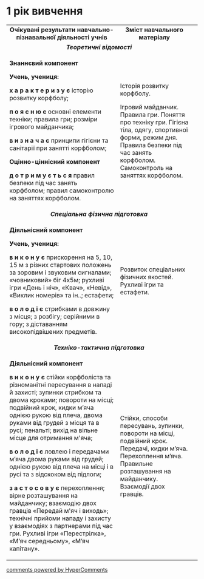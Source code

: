 <div id="hypercomments_widget" class="js-hypercomments-widget invisible"></div>

1 рік вивчення
=============================

<table>
  <body>
    <tr class="odd">
                <td align="center" width="60%"><strong>Очікувані результати навчально-пізнавальної діяльності учнів</strong></td>
                <td align="center" width="40%"><strong>Зміст навчального матеріалу</strong></td>
            </tr>
            <tr class="even">
                <td align="center" colspan="2"><em><strong>Теоретичні відомості</strong></em></td>
                <td align="left"></td>
            </tr>
            <tr class="odd">
                <td align="left">
                    <p><strong>Знаннєвий компонент</strong></p>
                    <p><strong>Учень, учениця:</strong></p>
                    <p><strong>х а р а к т е р и з у є</strong> історію розвитку корфболу;</p>
                    <p><strong>п о я с н ю є</strong> основні елементи техніки; правила гри; розміри ігрового майданчика;</p>
                    <p><strong>в и з н а ч а є</strong> принципи гігієни та санітарії при занятті корфболом;</p>
                    <p><strong>Оцінно-ціннісний компонент</strong></p>
                    <p><strong>д о т р и м у є т ь с я</strong> правил безпеки під час занять корфболом; правил самоконтролю на заняттях корфболом.</p>
                </td>
                <td align="left">
                    <p>Історія розвитку корфболу.</p>
                    <p>Ігровий майданчик. Правила гри. Поняття про техніку гри. Гігієна тіла, одягу, спортивної форми, режим дня. Правила безпеки під час занять корфболом. Самоконтроль на заняттях корфболом.</p>
                </td>
            </tr>
            <tr class="even">
                <td align="center" colspan="2"><em><strong>Спеціальна фізична підготовка</strong></em></td>
            </tr>
            <tr class="odd">
                <td align="left">
                    <p><strong>Діяльнісний компонент</strong></p>
                    <p><strong>Учень, учениця:</strong></p>
                    <p><strong>в и к о н у є</strong> прискорення на 5, 10, 15 м з різних стартових положень за зоровим і звуковим сигналами; «човниковий» біг 4x5м; рухливі ігри «День і ніч», «Квач», «Невід», «Виклик номерів» та ін..; естафети;</p>
                    <p><strong>в о л о д і є</strong> стрибками в довжину з місця; з розбігу; серійними в гору; з діставанням високопідвішених предметів.</p>
                </td>
                <td align="left">Розвиток спеціальних фізичних якостей. Рухливі ігри та естафети.</td>
            </tr>
            <tr class="even">
                <td align="center" colspan="2"><em><strong>Техніко-тактична підготовка</strong></em></td>
            </tr>
            <tr class="odd">
                <td align="left">
                    <p><strong>Діяльнісний компонент</strong></p>
                    <p><strong>в и к о н у є</strong> стійки корфболіста та різноманітні пересування в нападі й захисті; зупинки стрибком та двома кроками; повороти на місці; подвійний крок, кидки м’яча однією рукою від плеча, двома руками від грудей з місця та в русі; пенальті; вихід на вільне місце для отримання м'яча;</p>
                    <p><strong>в о л о д і є</strong> ловлею і передачами м’яча двома руками від грудей; однією рукою від плеча на місці і в русі та з відскоком від підлоги;</p>
                    <p><strong>з а с т о с о в у є</strong> перехоплення; вірне розташування на майданчику; взаємодію двох гравців «Передай м'яч і виходь»; технічні прийоми нападу і захисту у взаємодіях з партнерами під час гри. Рухливі ігри «Перестрілка», «М’яч середньому», «М’яч капітану».</p>
                </td>
                <td align="left">Стійки, способи пересувань, зупинки, повороти на місці, подвійний крок. Передачі, кидки м’яча. Перехоплення м’яча. Правильне розташування на майданчику. Взаємодії двох гравців.</td>
            </tr>
  </body>
</table>

<div class="js-hypercomments-container">
    <a href="http://hypercomments.com" class="hc-link" title="comments widget">comments powered by HyperComments</a>
</div>